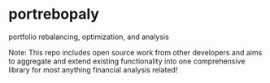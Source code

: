 # portrebopaly
portfolio rebalancing, optimization, and analysis

Note: This repo includes open source work from other developers and aims to aggregate and extend existing functionality into one comprehensive library for most anything financial analysis related!
